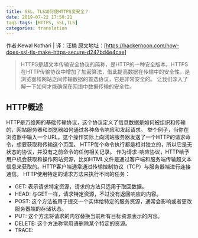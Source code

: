 ```yaml
---
title: SSL、TLS如何使HTTPS变安全？
date: 2019-07-22 17:50:21
tags:tags: [HTTPS, SSL,TLS]
categories: translation
---
```


作者:Kewal Kothari | 译：汪楠
原文地址：[https://hackernoon.com/how-does-ssl-tls-make-https-secure-d247bd4e4cae]

> HTTPS是超文本传输安全协议的简称，是HTTP的一种安全版本。HTTPS在HTTP传输协议中增加了加密算法，借此提高数据在传输中的安全性，是浏览器和网站之间传输数据的首选协议，它是非常安全的。
> 让我们深入了解一下如何才能确保在网络中数据传输的安全性。

## HTTP概述

HTTP是万维网的基础传输协议，这个协议定义了信息数据是如何被组织和传输的，网站服务器和浏览器如何通过各种命令响应和发起请求。
举个例子，当你在浏览器中输入一个URL，这个操作实际上向网站服务器发送了一个HTTP的请求命令，想要获取和传输这个页面。
HTTP每个命令执行都是相对独立的，所以它是无状态的协议，并没有之前命令的任何相关记录。
作为请求-响应协议，HTTP给予用户机会获取和操作网站资源，比如HTML文件是通过客户端和服务端传输超文本信息来获取的。HTTP客户端通常通过传输控制协议（TCP）与服务器端进行连接通信。
HTTP使用特定的请求方法来执行不同的任务：
- GET: 表示请求特定资源，请求的方法只适用于取回数据。
- HEAD: 与GET一样，请求特定资源，不过没有返回响应的内容。
- POST: 这个方法被用于提交一个实体给特定的服务资源，通常会影响或者更改服务器端的存储状态。
- PUT: 这个方法将请求的内容替换当前所有目标资源表示的内容。
- DELETE: 这个方法称常用语删除某个特定的资源。
- TRACE: 